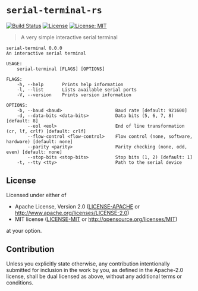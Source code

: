 # `serial-terminal-rs`

[![Build Status](https://travis-ci.com/mvertescher/serial-terminal-rs.svg?branch=master)](https://travis-ci.com/mvertescher/serial-terminal-rs)
[![License](https://img.shields.io/badge/License-Apache%202.0-blue.svg)](https://opensource.org/licenses/Apache-2.0)
[![License: MIT](https://img.shields.io/badge/License-MIT-yellow.svg)](https://opensource.org/licenses/MIT)

> A very simple interactive serial terminal

```text
serial-terminal 0.0.0
An interactive serial terminal

USAGE:
    serial-terminal [FLAGS] [OPTIONS]

FLAGS:
    -h, --help       Prints help information
    -l, --list       Lists available serial ports
    -V, --version    Prints version information

OPTIONS:
    -b, --baud <baud>                    Baud rate [default: 921600]
    -d, --data-bits <data-bits>          Data bits (5, 6, 7, 8) [default: 8]
        --eol <eol>                      End of line transformation (cr, lf, crlf) [default: crlf]
        --flow-control <flow-control>    Flow control (none, software, hardware) [default: none]
        --parity <parity>                Parity checking (none, odd, even) [default: none]
        --stop-bits <stop-bits>          Stop bits (1, 2) [default: 1]
    -t, --tty <tty>                      Path to the serial device
```

## License

Licensed under either of

 * Apache License, Version 2.0
   ([LICENSE-APACHE](LICENSE-APACHE) or http://www.apache.org/licenses/LICENSE-2.0)
 * MIT license
   ([LICENSE-MIT](LICENSE-MIT) or http://opensource.org/licenses/MIT)

at your option.

## Contribution

Unless you explicitly state otherwise, any contribution intentionally submitted
for inclusion in the work by you, as defined in the Apache-2.0 license, shall be
dual licensed as above, without any additional terms or conditions.
